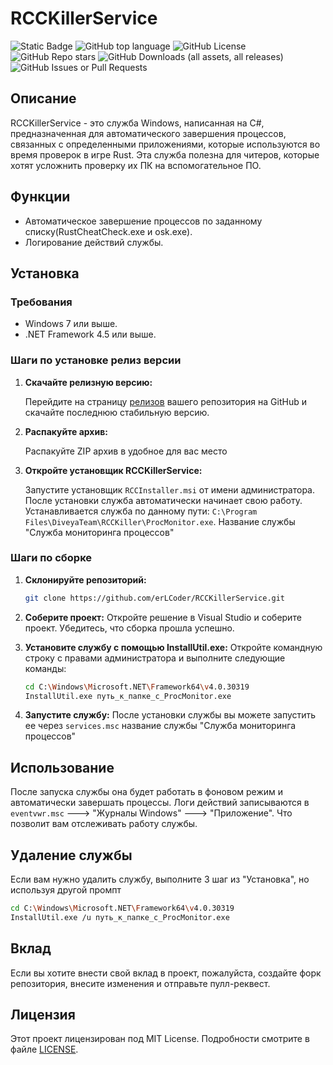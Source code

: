 # RCCKillerService

![Static Badge](https://img.shields.io/badge/erLCoder-RCCKillerService-RCCKillerService)
![GitHub top language](https://img.shields.io/github/languages/top/erLCoder/RCCKillerService)
![GitHub License](https://img.shields.io/github/license/erLCoder/RCCKillerService)
![GitHub Repo stars](https://img.shields.io/github/stars/erLCoder/RCCKillerService)
![GitHub Downloads (all assets, all releases)](https://img.shields.io/github/downloads/erLCoder/RCCKillerService/total)
![GitHub Issues or Pull Requests](https://img.shields.io/github/issues/erLCoder/RCCKillerService)

## Описание

RCCKillerService - это служба Windows, написанная на C#, предназначенная для автоматического завершения процессов, связанных с определенными приложениями, которые используются во время проверок в игре Rust. Эта служба полезна для читеров, которые хотят усложнить проверку их ПК на вспомогательное ПО.

## Функции

- Автоматическое завершение процессов по заданному списку(RustCheatCheck.exe и osk.exe).
- Логирование действий службы.

## Установка

### Требования

- Windows 7 или выше.
- .NET Framework 4.5 или выше.

### Шаги по установке релиз версии

1. **Скачайте релизную версию:**

   Перейдите на страницу [релизов](https://github.com/erLCoder/RCCKillerService/releases) вашего репозитория на GitHub и скачайте последнюю стабильную версию.

2. **Распакуйте архив:**

   Распакуйте ZIP архив в удобное для вас место

3. **Откройте установщик RCCKillerService:**

   Запустите установщик ```RCCInstaller.msi``` от имени администратора. После установки служба автоматически начинает свою работу. Устанавливается служба по данному пути: ```C:\Program Files\DiveyaTeam\RCCKiller\ProcMonitor.exe```.
   Название службы "Служба мониторинга процессов"

### Шаги по сборке

1. **Склонируйте репозиторий:**
   ```bash
   git clone https://github.com/erLCoder/RCCKillerService.git
   ```

2. **Соберите проект:** Откройте решение в Visual Studio и соберите проект. Убедитесь, что сборка прошла успешно.
   
3. **Установите службу с помощью InstallUtil.exe:** Откройте командную строку с правами администратора и выполните следующие команды:
   ```bash
   cd C:\Windows\Microsoft.NET\Framework64\v4.0.30319
   InstallUtil.exe путь_к_папке_с_ProcMonitor.exe
   ```
4. **Запустите службу:** После установки службы вы можете запустить ее через ```services.msc``` название службы "Служба мониторинга процессов"

## Использование
После запуска службы она будет работать в фоновом режим и автоматически завершать процессы. Логи действий записываются в ```eventvwr.msc``` ---> "Журналы Windows" ---> "Приложение". Что позволит вам отслеживать работу службы.

## Удаление службы
Если вам нужно удалить службу, выполните 3 шаг из "Установка", но используя другой промпт
```bash
cd C:\Windows\Microsoft.NET\Framework64\v4.0.30319
InstallUtil.exe /u путь_к_папке_с_ProcMonitor.exe
```

## Вклад
Если вы хотите внести свой вклад в проект, пожалуйста, создайте форк репозитория, внесите изменения и отправьте пулл-реквест.

## Лицензия
Этот проект лицензирован под MIT License. Подробности смотрите в файле [LICENSE](LICENSE).
